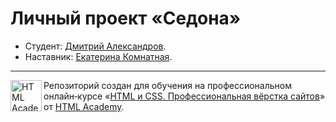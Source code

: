# Личный проект «Седона»

* Студент: [Дмитрий Александров](https://up.htmlacademy.ru/htmlcss/30/user/1666943).
* Наставник: [Екатерина Комнатная](https://up.htmlacademy.ru/htmlcss/30/user/215761).

---

<a href="https://htmlacademy.ru/intensive/htmlcss"><img align="left" width="50" height="50" alt="HTML Academy" src="https://up.htmlacademy.ru/static/img/intensive/htmlcss/logo-for-github-2.png"></a>

Репозиторий создан для обучения на профессиональном онлайн‑курсе «[HTML и CSS. Профессиональная вёрстка сайтов](https://htmlacademy.ru/intensive/htmlcss)» от [HTML Academy](https://htmlacademy.ru).

